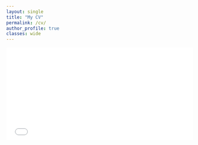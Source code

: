 ```yaml
---
layout: single
title: "My CV"
permalink: /cv/
author_profile: true
classes: wide
---
```


<embed src="{{ '/assets/files/CV.pdf' | relative_url }}" type="application/pdf" width="100%" height="250px">

